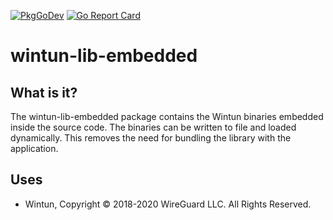 [![PkgGoDev](https://pkg.go.dev/badge/norgor/wintun-lib-embedded)](https://pkg.go.dev/norgor/wintun-lib-embedded)
[![Go Report Card](https://goreportcard.com/badge/github.com/norgor/wintun-lib-embedded)](https://goreportcard.com/report/github.com/norgor/wintun-lib-embedded)

# wintun-lib-embedded
## What is it?
The wintun-lib-embedded package contains the Wintun binaries embedded inside the source code. The binaries can be written to file and loaded dynamically. This removes the need for bundling the library with the application.

## Uses
 - Wintun, Copyright © 2018-2020 WireGuard LLC. All Rights Reserved.
